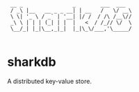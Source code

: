 ```
 __ _                _        ___  ___ 
 / _\ |__   __ _ _ __| | __   /   \/ __\
 \ \| '_ \ / _` | '__| |/ /  / /\ /__\//
 _\ \ | | | (_| | |  |   <  / /_// \/  \
 \__/_| |_|\__,_|_|  |_|\_\/___,'\_____/
                                        
```
# sharkdb
A distributed key-value store.
